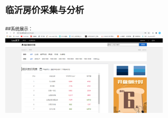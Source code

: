 # 临沂房价采集与分析

##
##系统展示：
![首页](https://github.com/939386360/Collection-and-analysis-of-house-price/blob/main/img/1.png)

